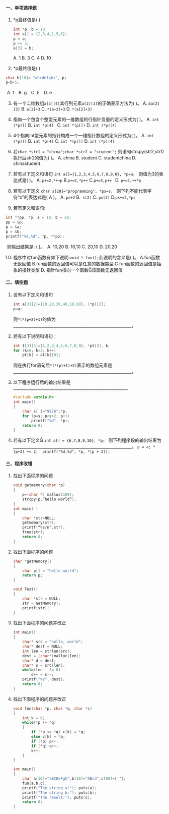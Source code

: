 #### 一、单项选择题

1. *p最终值是(    ) 

    ```c
    int *p, b = 10;
    int a[] = {2,3,4,1,5,6};
    p = a;
    p += 3;
    a[3] = b;
    ```

    A. 1     B. 3     C. 4     D. 10 

2. *p最终值是(    ) 

  ```c
  char b[10]= "abcdefghi", p;
  p=b+5;
  ```


​        A. f　B. g　C. h　D. e

3. 有一个二维数组`a[3][4]`其行列元素`a[2][3]`的正确表示方法为(     )。
    A. `&a[2][3]`      B. `a[2]+3`         C. `*(a+2)+3`      D. `*(a[2]+3) `

4. 指向一个包含个整型元素的一维数组的行指针变量的定义形式为(     )。
    A. `int (*p)[]`    B. `int *p[4] `     C. `int *(p[])`     D. `int (*p)[4] `

5. 4个指向int型元素的指针构成一个一维指针数组的定义形式为(    )。
    A. `int (*p)[]`    B. `int *p[4]`      C. `int *(p[])`     D. `int (*p)[4]` 

6. 若`char *str1 = "china";char *str2 = "student";`
    则语句strcpy(str2,str1)执行后str2的值为(    )。
    A. china      B. student      C. studentchina      D. chinastudent 

7. 若有以下定义和语句
    `int a[]={1,2,3,4,5,6,7,8,9,0}, *p=a; `
    则值为3的表达式是(    )。
    A. `p+=2,*++p`       B.`p+=2,*p++`       C.`p+=3,p++ `        D. `p+=2,++*p `

8. 若有以下定义
    `char s[20]="programming", *ps=s; `
    则下列不能代表字符“o”的表达式是(  A  )。
    A. `ps+2`    B.` s[2]`    C. `ps[2]`    D.`ps+=2,*ps `

9. 若有定义和语句:  

  ```c
  int **pp, *p, a = 10, b = 20;
  pp = &p;
  p = &a;  
  p = &b; 
  printf("%d,%d", *p, **pp);
  ```

​       则输出结果是: (    )。
​       A. 10,20       B. 10,10       C. 20,10       D. 20,20 

10. 程序中对fun函数有如下说明:`void * fun();`此说明的含义是(    )。
    A.fun函数无返回值
    B.fun函数的返回值可以是任意的数据类型
    C.fun函数的返回值是抽象的指针类型
    D. 指针fun指向一个函数该函数无返回值

#### 二、填空题

1. 设有以下定义和语句

    ```c
    int a[3][2]={10,20,30,40,50,60}, (*p)[2]; 
    p=a; 
    ```

    则`*(*(p+2)+1)`的值为___________________________________________________________。

2. 若有以下说明和语句：

    ```c
    int t[3][3]={1,2,3,4,5,6,7,8,9}, *pt[3], k; 
    for (k=0; k<3; k++) 
    	pt[k] = &t[k][0]; 
    ```

    则在执行for语句后`*(*(pt+1)+2)`表示的数组元素是___________________________________________________________。

3. 以下程序运行后的输出结果是_________________________________________________________

    ```c
    #include <stdio.h>  
    int main() 
    { 
        char s[ ]="9876",*p; 
        for (p=s; p<s+2; p++) 
            printf("%d", *p);
        return 0;
    }
    ```

4. 若有以下定义
    `int a[] = {6,7,8,9,10}, *p; `
    则下列程序段的输出结果为___________________________________________________________。
    `p = a; *(p+2) += 2; 
    printf("%d,%d", *p, *(p + 2)); `

#### 三、程序改错

1. 找出下面程序的问题

    ```c
    void getmemory(char *p)
    {
        p=(char *) malloc(100);
        strcpy(p,“hello world”);
    }
    int main( )
    {
        char *str=NULL;
        getmemory(str);
        printf(“%s/n”,str);
        free(str);
        return 0;
    }
    ```

2. 找出下面程序的问题

    ```c
    char *getMemory()
    {
        char p[] = "hello world";
        return p;
    }
    
    void Test()
    {
        char *str = NULL;
        str = GetMemory);
        printf(str);
    }
    ```

3. 找出下面程序的问题并改正

    ```c
    int main()
    {
    	char* src = "hello, world";
        char* dest = NULL;
        int len = strlen(src);
        dest = (char*)malloc(len);
        char* d = dest;
        char* s = src[len];
        while(len-- != 0)
            d++ = s--;
        printf("%s", dest);
        return 0;
    }
    ```

4. 找出下面程序的问题并改正

    ```c
    void fun(char *p, char *q, char *c)
    {
        int k = 0;
        while(*p != *q)
        {
            if (*p <= *q) c[k] = *q;
            else c[k] = *p;
            if (*p) p++;
            if (*q) q++;
            k++;
        }
    }
    
    int main()
    {
        char a[10]="aBCDeFgh",b[10]="ABcd",c[80]={''};
        fun(a,b,c);
        printf("The string a:"); puts(a);
        printf("The string b:"); puts(b);
        printf("The result:"); puts(c);
    	return 0;
    }
    ```

    